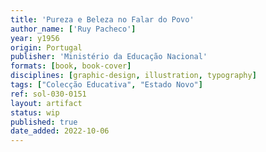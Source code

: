 ```yaml
---
title: 'Pureza e Beleza no Falar do Povo'
author_name: ['Ruy Pacheco']
year: y1956
origin: Portugal
publisher: 'Ministério da Educação Nacional'
formats: [book, book-cover]
disciplines: [graphic-design, illustration, typography]
tags: ["Colecção Educativa", "Estado Novo"]
ref: sol-030-0151
layout: artifact
status: wip
published: true
date_added: 2022-10-06
---
```

